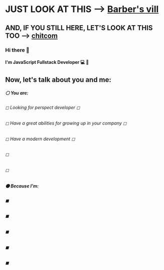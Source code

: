 # JUST LOOK AT THIS --> [Barber's vill](https://github.com/TheZiggie/barber-vill)

## AND, IF YOU STILL HERE, LET'S LOOK AT THIS TOO --> [chitcom](https://github.com/TheZiggie/chitcom)

### Hi there 👋

#### I'm JavaScript Fullstack Developer 💻 💬

>
>

## Now, let's talk about you and me: 
##### ⚪ You are:
###### ◻ Looking for perspect developer ◻
###### ◻ Have a great abilities for growing up in your company ◻
###### ◻ Have a modern development ◻
###### ◻ ##### 
###### ◻



##### ⚫ Because I'm:
###### ◼
###### ◼
###### ◼
###### ◼
###### ◼













<!--
**TheZiggie/TheZiggie** is a ✨ _special_ ✨ repository because its `README.md` (this file) appears on your GitHub profile.

Here are some ideas to get you started:

- 🔭 I’m currently working on ...
- 🌱 I’m currently learning ...
- 👯 I’m looking to collaborate on ...
- 🤔 I’m looking for help with ...
-  Ask me about ...
- 📫 How to reach me: 
###
- 😄 Pronouns: ...
- ⚡ Fun fact: ...I'm better than u

-->
